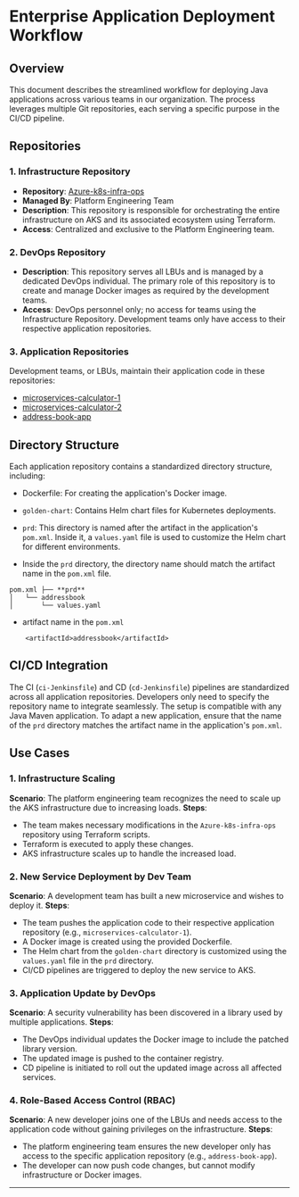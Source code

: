 # Enterprise Application Deployment Workflow

## Overview
This document describes the streamlined workflow for deploying Java applications across various teams in our organization. The process leverages multiple Git repositories, each serving a specific purpose in the CI/CD pipeline.

## Repositories

### 1. Infrastructure Repository
- **Repository**: [Azure-k8s-infra-ops](https://github.com/manikcloud/Azure-k8s-infra-ops)
- **Managed By**: Platform Engineering Team
- **Description**: This repository is responsible for orchestrating the entire infrastructure on AKS and its associated ecosystem using Terraform.
- **Access**: Centralized and exclusive to the Platform Engineering team.

### 2. DevOps Repository
- **Description**: This repository serves all LBUs and is managed by a dedicated DevOps individual. The primary role of this repository is to create and manage Docker images as required by the development teams.
- **Access**: DevOps personnel only; no access for teams using the Infrastructure Repository. Development teams only have access to their respective application repositories.

### 3. Application Repositories
Development teams, or LBUs, maintain their application code in these repositories:
- [microservices-calculator-1](https://github.com/manikcloud/microservices-calculator-1)
- [microservices-calculator-2](https://github.com/manikcloud/microservices-calculator-2)
- [address-book-app](https://github.com/manikcloud/address-book-app)
  
## Directory Structure
Each application repository contains a standardized directory structure, including:
- Dockerfile: For creating the application's Docker image.
- `golden-chart`: Contains Helm chart files for Kubernetes deployments.
- `prd`: This directory is named after the artifact in the application's `pom.xml`. Inside it, a `values.yaml` file is used to customize the Helm chart for different environments.

- Inside the `prd` directory, the directory name should match the artifact name in the `pom.xml` file.
```
pom.xml ├── **prd**
│   └── addressbook
│       └── values.yaml

```
- artifact name in the `pom.xml` 

```
    <artifactId>addressbook</artifactId>
```
## CI/CD Integration
The CI (`ci-Jenkinsfile`) and CD (`cd-Jenkinsfile`) pipelines are standardized across all application repositories. Developers only need to specify the repository name to integrate seamlessly. The setup is compatible with any Java Maven application. To adapt a new application, ensure that the name of the `prd` directory matches the artifact name in the application's `pom.xml`.

## Use Cases

### 1. Infrastructure Scaling
**Scenario**: The platform engineering team recognizes the need to scale up the AKS infrastructure due to increasing loads.
**Steps**:
   - The team makes necessary modifications in the `Azure-k8s-infra-ops` repository using Terraform scripts.
   - Terraform is executed to apply these changes.
   - AKS infrastructure scales up to handle the increased load.

### 2. New Service Deployment by Dev Team
**Scenario**: A development team has built a new microservice and wishes to deploy it.
**Steps**:
   - The team pushes the application code to their respective application repository (e.g., `microservices-calculator-1`).
   - A Docker image is created using the provided Dockerfile.
   - The Helm chart from the `golden-chart` directory is customized using the `values.yaml` file in the `prd` directory.
   - CI/CD pipelines are triggered to deploy the new service to AKS.

### 3. Application Update by DevOps
**Scenario**: A security vulnerability has been discovered in a library used by multiple applications.
**Steps**:
   - The DevOps individual updates the Docker image to include the patched library version.
   - The updated image is pushed to the container registry.
   - CD pipeline is initiated to roll out the updated image across all affected services.

### 4. Role-Based Access Control (RBAC)
**Scenario**: A new developer joins one of the LBUs and needs access to the application code without gaining privileges on the infrastructure.
**Steps**:
   - The platform engineering team ensures the new developer only has access to the specific application repository (e.g., `address-book-app`).
   - The developer can now push code changes, but cannot modify infrastructure or Docker images.

---

